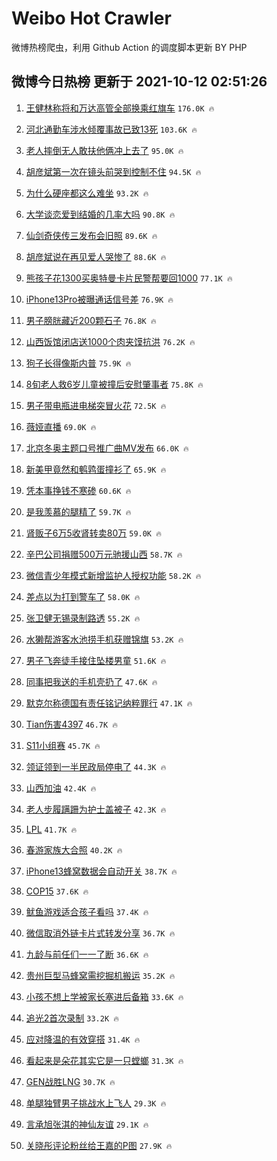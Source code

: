 # Weibo Hot Crawler 



微博热榜爬虫，利用 Github Action 的调度脚本更新 BY PHP 


## 微博今日热榜 更新于 2021-10-12 02:51:26 
1. [王健林称将和万达高管全部换乘红旗车](https://s.weibo.com/weibo?q=%23%E7%8E%8B%E5%81%A5%E6%9E%97%E7%A7%B0%E5%B0%86%E5%92%8C%E4%B8%87%E8%BE%BE%E9%AB%98%E7%AE%A1%E5%85%A8%E9%83%A8%E6%8D%A2%E4%B9%98%E7%BA%A2%E6%97%97%E8%BD%A6%23&Refer=top) `176.0K 🔥` 

1. [河北通勤车涉水倾覆事故已致13死](https://s.weibo.com/weibo?q=%23%E6%B2%B3%E5%8C%97%E9%80%9A%E5%8B%A4%E8%BD%A6%E6%B6%89%E6%B0%B4%E5%80%BE%E8%A6%86%E4%BA%8B%E6%95%85%E5%B7%B2%E8%87%B413%E6%AD%BB%23&Refer=top) `103.6K 🔥` 

1. [老人摔倒无人敢扶他俩冲上去了](https://s.weibo.com/weibo?q=%23%E8%80%81%E4%BA%BA%E6%91%94%E5%80%92%E6%97%A0%E4%BA%BA%E6%95%A2%E6%89%B6%E4%BB%96%E4%BF%A9%E5%86%B2%E4%B8%8A%E5%8E%BB%E4%BA%86%23&Refer=top) `95.0K 🔥` 

1. [胡彦斌第一次在镜头前哭到控制不住](https://s.weibo.com/weibo?q=%23%E8%83%A1%E5%BD%A6%E6%96%8C%E7%AC%AC%E4%B8%80%E6%AC%A1%E5%9C%A8%E9%95%9C%E5%A4%B4%E5%89%8D%E5%93%AD%E5%88%B0%E6%8E%A7%E5%88%B6%E4%B8%8D%E4%BD%8F%23&Refer=top) `94.5K 🔥` 

1. [为什么硬座都这么难坐](https://s.weibo.com/weibo?q=%23%E4%B8%BA%E4%BB%80%E4%B9%88%E7%A1%AC%E5%BA%A7%E9%83%BD%E8%BF%99%E4%B9%88%E9%9A%BE%E5%9D%90%23&Refer=top) `93.2K 🔥` 

1. [大学谈恋爱到结婚的几率大吗](https://s.weibo.com/weibo?q=%23%E5%A4%A7%E5%AD%A6%E8%B0%88%E6%81%8B%E7%88%B1%E5%88%B0%E7%BB%93%E5%A9%9A%E7%9A%84%E5%87%A0%E7%8E%87%E5%A4%A7%E5%90%97%23&Refer=top) `90.8K 🔥` 

1. [仙剑奇侠传三发布会旧照](https://s.weibo.com/weibo?q=%23%E4%BB%99%E5%89%91%E5%A5%87%E4%BE%A0%E4%BC%A0%E4%B8%89%E5%8F%91%E5%B8%83%E4%BC%9A%E6%97%A7%E7%85%A7%23&Refer=top) `89.6K 🔥` 

1. [胡彦斌说在再见爱人哭惨了](https://s.weibo.com/weibo?q=%23%E8%83%A1%E5%BD%A6%E6%96%8C%E8%AF%B4%E5%9C%A8%E5%86%8D%E8%A7%81%E7%88%B1%E4%BA%BA%E5%93%AD%E6%83%A8%E4%BA%86%23&Refer=top) `88.6K 🔥` 

1. [熊孩子花1300买奥特曼卡片民警帮要回1000](https://s.weibo.com/weibo?q=%23%E7%86%8A%E5%AD%A9%E5%AD%90%E8%8A%B11300%E4%B9%B0%E5%A5%A5%E7%89%B9%E6%9B%BC%E5%8D%A1%E7%89%87%E6%B0%91%E8%AD%A6%E5%B8%AE%E8%A6%81%E5%9B%9E1000%23&Refer=top) `77.1K 🔥` 

1. [iPhone13Pro被曝通话信号差](https://s.weibo.com/weibo?q=%23iPhone13Pro%E8%A2%AB%E6%9B%9D%E9%80%9A%E8%AF%9D%E4%BF%A1%E5%8F%B7%E5%B7%AE%23&Refer=top) `76.9K 🔥` 

1. [男子膀胱藏近200颗石子](https://s.weibo.com/weibo?q=%23%E7%94%B7%E5%AD%90%E8%86%80%E8%83%B1%E8%97%8F%E8%BF%91200%E9%A2%97%E7%9F%B3%E5%AD%90%23&Refer=top) `76.8K 🔥` 

1. [山西饭馆闭店送1000个肉夹馍抗洪](https://s.weibo.com/weibo?q=%23%E5%B1%B1%E8%A5%BF%E9%A5%AD%E9%A6%86%E9%97%AD%E5%BA%97%E9%80%811000%E4%B8%AA%E8%82%89%E5%A4%B9%E9%A6%8D%E6%8A%97%E6%B4%AA%23&Refer=top) `76.2K 🔥` 

1. [狗子长得像斯内普](https://s.weibo.com/weibo?q=%23%E7%8B%97%E5%AD%90%E9%95%BF%E5%BE%97%E5%83%8F%E6%96%AF%E5%86%85%E6%99%AE%23&Refer=top) `75.9K 🔥` 

1. [8旬老人救6岁儿童被撞后安慰肇事者](https://s.weibo.com/weibo?q=%238%E6%97%AC%E8%80%81%E4%BA%BA%E6%95%916%E5%B2%81%E5%84%BF%E7%AB%A5%E8%A2%AB%E6%92%9E%E5%90%8E%E5%AE%89%E6%85%B0%E8%82%87%E4%BA%8B%E8%80%85%23&Refer=top) `75.8K 🔥` 

1. [男子带电瓶进电梯突冒火花](https://s.weibo.com/weibo?q=%23%E7%94%B7%E5%AD%90%E5%B8%A6%E7%94%B5%E7%93%B6%E8%BF%9B%E7%94%B5%E6%A2%AF%E7%AA%81%E5%86%92%E7%81%AB%E8%8A%B1%23&Refer=top) `72.5K 🔥` 

1. [薇娅直播](https://s.weibo.com/weibo?q=%23%E8%96%87%E5%A8%85%E7%9B%B4%E6%92%AD%23&Refer=top) `69.0K 🔥` 

1. [北京冬奥主题口号推广曲MV发布](https://s.weibo.com/weibo?q=%23%E5%8C%97%E4%BA%AC%E5%86%AC%E5%A5%A5%E4%B8%BB%E9%A2%98%E5%8F%A3%E5%8F%B7%E6%8E%A8%E5%B9%BF%E6%9B%B2MV%E5%8F%91%E5%B8%83%23&Refer=top) `66.0K 🔥` 

1. [新美甲竟然和鹌鹑蛋撞衫了](https://s.weibo.com/weibo?q=%23%E6%96%B0%E7%BE%8E%E7%94%B2%E7%AB%9F%E7%84%B6%E5%92%8C%E9%B9%8C%E9%B9%91%E8%9B%8B%E6%92%9E%E8%A1%AB%E4%BA%86%23&Refer=top) `65.9K 🔥` 

1. [凭本事挣钱不寒碜](https://s.weibo.com/weibo?q=%23%E5%87%AD%E6%9C%AC%E4%BA%8B%E6%8C%A3%E9%92%B1%E4%B8%8D%E5%AF%92%E7%A2%9C%23&Refer=top) `60.6K 🔥` 

1. [是我羡慕的腿精了](https://s.weibo.com/weibo?q=%23%E6%98%AF%E6%88%91%E7%BE%A1%E6%85%95%E7%9A%84%E8%85%BF%E7%B2%BE%E4%BA%86%23&Refer=top) `59.7K 🔥` 

1. [肾贩子6万5收肾转卖80万](https://s.weibo.com/weibo?q=%23%E8%82%BE%E8%B4%A9%E5%AD%906%E4%B8%875%E6%94%B6%E8%82%BE%E8%BD%AC%E5%8D%9680%E4%B8%87%23&Refer=top) `59.0K 🔥` 

1. [辛巴公司捐赠500万元驰援山西](https://s.weibo.com/weibo?q=%23%E8%BE%9B%E5%B7%B4%E5%85%AC%E5%8F%B8%E6%8D%90%E8%B5%A0500%E4%B8%87%E5%85%83%E9%A9%B0%E6%8F%B4%E5%B1%B1%E8%A5%BF%23&Refer=top) `58.7K 🔥` 

1. [微信青少年模式新增监护人授权功能](https://s.weibo.com/weibo?q=%23%E5%BE%AE%E4%BF%A1%E9%9D%92%E5%B0%91%E5%B9%B4%E6%A8%A1%E5%BC%8F%E6%96%B0%E5%A2%9E%E7%9B%91%E6%8A%A4%E4%BA%BA%E6%8E%88%E6%9D%83%E5%8A%9F%E8%83%BD%23&Refer=top) `58.2K 🔥` 

1. [差点以为打到警车了](https://s.weibo.com/weibo?q=%23%E5%B7%AE%E7%82%B9%E4%BB%A5%E4%B8%BA%E6%89%93%E5%88%B0%E8%AD%A6%E8%BD%A6%E4%BA%86%23&Refer=top) `58.0K 🔥` 

1. [张卫健无锡录制路透](https://s.weibo.com/weibo?q=%23%E5%BC%A0%E5%8D%AB%E5%81%A5%E6%97%A0%E9%94%A1%E5%BD%95%E5%88%B6%E8%B7%AF%E9%80%8F%23&Refer=top) `55.2K 🔥` 

1. [水獭帮游客水池捞手机获赠锦旗](https://s.weibo.com/weibo?q=%23%E6%B0%B4%E7%8D%AD%E5%B8%AE%E6%B8%B8%E5%AE%A2%E6%B0%B4%E6%B1%A0%E6%8D%9E%E6%89%8B%E6%9C%BA%E8%8E%B7%E8%B5%A0%E9%94%A6%E6%97%97%23&Refer=top) `53.2K 🔥` 

1. [男子飞奔徒手接住坠楼男童](https://s.weibo.com/weibo?q=%23%E7%94%B7%E5%AD%90%E9%A3%9E%E5%A5%94%E5%BE%92%E6%89%8B%E6%8E%A5%E4%BD%8F%E5%9D%A0%E6%A5%BC%E7%94%B7%E7%AB%A5%23&Refer=top) `51.6K 🔥` 

1. [同事把我送的手机壳扔了](https://s.weibo.com/weibo?q=%23%E5%90%8C%E4%BA%8B%E6%8A%8A%E6%88%91%E9%80%81%E7%9A%84%E6%89%8B%E6%9C%BA%E5%A3%B3%E6%89%94%E4%BA%86%23&Refer=top) `47.6K 🔥` 

1. [默克尔称德国有责任铭记纳粹罪行](https://s.weibo.com/weibo?q=%23%E9%BB%98%E5%85%8B%E5%B0%94%E7%A7%B0%E5%BE%B7%E5%9B%BD%E6%9C%89%E8%B4%A3%E4%BB%BB%E9%93%AD%E8%AE%B0%E7%BA%B3%E7%B2%B9%E7%BD%AA%E8%A1%8C%23&Refer=top) `47.1K 🔥` 

1. [Tian伤害4397](https://s.weibo.com/weibo?q=%23Tian%E4%BC%A4%E5%AE%B34397%23&Refer=top) `46.7K 🔥` 

1. [S11小组赛](https://s.weibo.com/weibo?q=%23S11%E5%B0%8F%E7%BB%84%E8%B5%9B%23&Refer=top) `45.7K 🔥` 

1. [领证领到一半民政局停电了](https://s.weibo.com/weibo?q=%23%E9%A2%86%E8%AF%81%E9%A2%86%E5%88%B0%E4%B8%80%E5%8D%8A%E6%B0%91%E6%94%BF%E5%B1%80%E5%81%9C%E7%94%B5%E4%BA%86%23&Refer=top) `44.3K 🔥` 

1. [山西加油](https://s.weibo.com/weibo?q=%23%E5%B1%B1%E8%A5%BF%E5%8A%A0%E6%B2%B9%23&Refer=top) `42.4K 🔥` 

1. [老人步履蹒跚为护士盖被子](https://s.weibo.com/weibo?q=%23%E8%80%81%E4%BA%BA%E6%AD%A5%E5%B1%A5%E8%B9%92%E8%B7%9A%E4%B8%BA%E6%8A%A4%E5%A3%AB%E7%9B%96%E8%A2%AB%E5%AD%90%23&Refer=top) `42.3K 🔥` 

1. [LPL](https://s.weibo.com/weibo?q=LPL&Refer=top) `41.7K 🔥` 

1. [春游家族大合照](https://s.weibo.com/weibo?q=%23%E6%98%A5%E6%B8%B8%E5%AE%B6%E6%97%8F%E5%A4%A7%E5%90%88%E7%85%A7%23&Refer=top) `40.2K 🔥` 

1. [iPhone13蜂窝数据会自动开关](https://s.weibo.com/weibo?q=%23iPhone13%E8%9C%82%E7%AA%9D%E6%95%B0%E6%8D%AE%E4%BC%9A%E8%87%AA%E5%8A%A8%E5%BC%80%E5%85%B3%23&Refer=top) `38.7K 🔥` 

1. [COP15](https://s.weibo.com/weibo?q=%23COP15%23&Refer=top) `37.6K 🔥` 

1. [鱿鱼游戏适合孩子看吗](https://s.weibo.com/weibo?q=%23%E9%B1%BF%E9%B1%BC%E6%B8%B8%E6%88%8F%E9%80%82%E5%90%88%E5%AD%A9%E5%AD%90%E7%9C%8B%E5%90%97%23&Refer=top) `37.4K 🔥` 

1. [微信取消外链卡片式转发分享](https://s.weibo.com/weibo?q=%23%E5%BE%AE%E4%BF%A1%E5%8F%96%E6%B6%88%E5%A4%96%E9%93%BE%E5%8D%A1%E7%89%87%E5%BC%8F%E8%BD%AC%E5%8F%91%E5%88%86%E4%BA%AB%23&Refer=top) `36.7K 🔥` 

1. [九龄与前任们一一了断](https://s.weibo.com/weibo?q=%23%E4%B9%9D%E9%BE%84%E4%B8%8E%E5%89%8D%E4%BB%BB%E4%BB%AC%E4%B8%80%E4%B8%80%E4%BA%86%E6%96%AD%23&Refer=top) `36.6K 🔥` 

1. [贵州巨型马蜂窝需挖掘机搬运](https://s.weibo.com/weibo?q=%23%E8%B4%B5%E5%B7%9E%E5%B7%A8%E5%9E%8B%E9%A9%AC%E8%9C%82%E7%AA%9D%E9%9C%80%E6%8C%96%E6%8E%98%E6%9C%BA%E6%90%AC%E8%BF%90%23&Refer=top) `35.2K 🔥` 

1. [小孩不想上学被家长塞进后备箱](https://s.weibo.com/weibo?q=%23%E5%B0%8F%E5%AD%A9%E4%B8%8D%E6%83%B3%E4%B8%8A%E5%AD%A6%E8%A2%AB%E5%AE%B6%E9%95%BF%E5%A1%9E%E8%BF%9B%E5%90%8E%E5%A4%87%E7%AE%B1%23&Refer=top) `33.6K 🔥` 

1. [追光2首次录制](https://s.weibo.com/weibo?q=%23%E8%BF%BD%E5%85%892%E9%A6%96%E6%AC%A1%E5%BD%95%E5%88%B6%23&Refer=top) `33.2K 🔥` 

1. [应对降温的有效穿搭](https://s.weibo.com/weibo?q=%23%E5%BA%94%E5%AF%B9%E9%99%8D%E6%B8%A9%E7%9A%84%E6%9C%89%E6%95%88%E7%A9%BF%E6%90%AD%23&Refer=top) `31.4K 🔥` 

1. [看起来是朵花其实它是一只螳螂](https://s.weibo.com/weibo?q=%23%E7%9C%8B%E8%B5%B7%E6%9D%A5%E6%98%AF%E6%9C%B5%E8%8A%B1%E5%85%B6%E5%AE%9E%E5%AE%83%E6%98%AF%E4%B8%80%E5%8F%AA%E8%9E%B3%E8%9E%82%23&Refer=top) `31.3K 🔥` 

1. [GEN战胜LNG](https://s.weibo.com/weibo?q=%23GEN%E6%88%98%E8%83%9CLNG%23&Refer=top) `30.7K 🔥` 

1. [单腿独臂男子挑战水上飞人](https://s.weibo.com/weibo?q=%23%E5%8D%95%E8%85%BF%E7%8B%AC%E8%87%82%E7%94%B7%E5%AD%90%E6%8C%91%E6%88%98%E6%B0%B4%E4%B8%8A%E9%A3%9E%E4%BA%BA%23&Refer=top) `29.3K 🔥` 

1. [言承旭张淇的神仙友谊](https://s.weibo.com/weibo?q=%23%E8%A8%80%E6%89%BF%E6%97%AD%E5%BC%A0%E6%B7%87%E7%9A%84%E7%A5%9E%E4%BB%99%E5%8F%8B%E8%B0%8A%23&Refer=top) `29.1K 🔥` 

1. [关晓彤评论粉丝给王嘉的P图](https://s.weibo.com/weibo?q=%23%E5%85%B3%E6%99%93%E5%BD%A4%E8%AF%84%E8%AE%BA%E7%B2%89%E4%B8%9D%E7%BB%99%E7%8E%8B%E5%98%89%E7%9A%84P%E5%9B%BE%23&Refer=top) `27.9K 🔥` 

